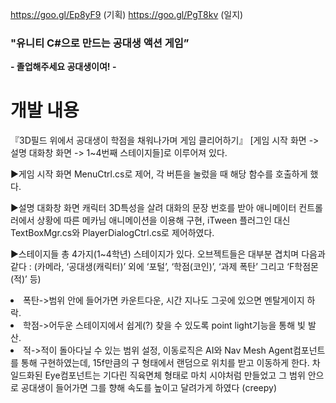 https://goo.gl/Ep8yF9 (기획)
https://goo.gl/PgT8kv (일지)
 
 <h3>"유니티 C#으로 만드는 공대생 액션 게임”</h3>
 <strong>- 졸업해주세요 공대생이여! -</strong>
 <h1>개발 내용</h1>

『3D필드 위에서 공대생이 학점을 채워나가며 게임 클리어하기』
 [게임 시작 화면 -> 설명 대화창 화면 -> 1~4번째 스테이지들]로 이루어져 있다.


▶게임 시작 화면
MenuCtrl.cs로 제어, 각 버튼을 눌렀을 때 해당 함수를 호출하게 했다.

▶설명 대화창 화면
캐릭터 3D특성을 살려 대화의 문장 번호를 받아 애니메이터 컨트롤러에서 상황에 따른 메카님 애니메이션을 이용해 구현, iTween 플러그인 대신 TextBoxMgr.cs와 PlayerDialogCtrl.cs로 제어하였다.

▶스테이지들
총 4가지(1~4학년) 스테이지가 있다. 오브젝트들은 대부분 겹치며 다음과 같다 :
(카메라, ‘공대생(캐릭터)’ 외에 ‘포털’, ‘학점(코인)’, ‘과제 폭탄’ 그리고 ‘F학점몬(적)’ 등)

<li>폭탄->범위 안에 들어가면 카운트다운, 시간 지나도 그곳에 있으면 멘탈게이지 하락.</li>
<li>학점->어두운 스테이지에서 쉽게(?) 찾을 수 있도록 point light기능을 통해 빛 발산.</li>
<li>적->적이 돌아다닐 수 있는 범위 설정, 이동로직은 AI와 Nav Mesh Agent컴포넌트를 통해 구현하였는데, 15f만큼의 구 형태에서 랜덤으로 위치를 받고 이동하게 한다. 차일드화된 Eye컴포넌트는 기다린 직육면체 형태로 마치 시야처럼 만들었고 그 범위 안으로 공대생이 들어가면 그를 향해 속도를 높이고 달려가게 하였다 (creepy) </li>
